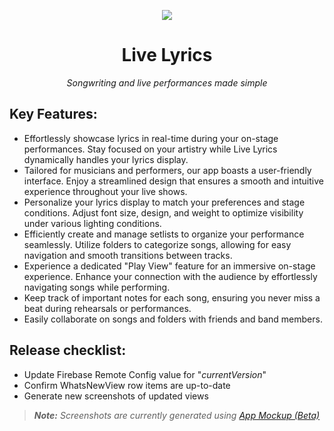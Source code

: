 <div align="center">

<img src="images/header.png"></img>

# Live Lyrics
*Songwriting and live performances made simple*

</div>

## Key Features:
- Effortlessly showcase lyrics in real-time during your on-stage performances. Stay focused on your artistry while Live Lyrics dynamically handles your lyrics display.
- Tailored for musicians and performers, our app boasts a user-friendly interface. Enjoy a streamlined design that ensures a smooth and intuitive experience throughout your live shows.
- Personalize your lyrics display to match your preferences and stage conditions. Adjust font size, design, and weight to optimize visibility under various lighting conditions.
- Efficiently create and manage setlists to organize your performance seamlessly. Utilize folders to categorize songs, allowing for easy navigation and smooth transitions between tracks.
- Experience a dedicated "Play View" feature for an immersive on-stage experience. Enhance your connection with the audience by effortlessly navigating songs while performing.
- Keep track of important notes for each song, ensuring you never miss a beat during rehearsals or performances.
- Easily collaborate on songs and folders with friends and band members.

## Release checklist:
- Update Firebase Remote Config value for "*currentVersion*"
- Confirm WhatsNewView row items are up-to-date
- Generate new screenshots of updated views

> ***Note:** Screenshots are currently generated using [App Mockup (Beta)](https://beta.app-mockup.com)*
